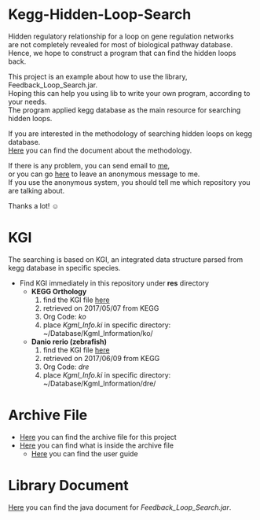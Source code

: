# Kegg-Hidden-Loop-Search

Hidden regulatory relationship for a loop on gene regulation networks  
are not completely revealed for most of biological pathway database.  
Hence, we hope to construct a program that can find the hidden loops back.

This project is an example about how to use the library, Feedback_Loop_Search.jar.  
Hoping this can help you using lib to write your own program, according to your needs.  
The program applied kegg database as the main resource for searching hidden loops.

If you are interested in the methodology of searching hidden loops on kegg database.  
[Here]() you can find the document about the methodology.

If there is any problem, you can send email to [me](mailto:sbw%32%3319@g%6D%61il.%63%6F%6D),  
or you can go [here](https://sayat.me/tosbw2319) to leave an anonymous message to me.  
If you use the anonymous system, you should tell me which repository you are talking about.

Thanks a lot! ☺️

# KGI

The searching is based on KGI, an integrated data structure parsed from kegg database in specific species.

* Find KGI immediately in this repository under **res** directory
  * **KEGG Orthology**
    1. find the KGI file [here](https://goo.gl/ldhIra)
    2. retrieved on 2017/05/07 from KEGG
    3. Org Code: *ko*
    4. place *Kgml_Info.ki* in specific directory: ~/Database/Kgml_Information/ko/
  * **Danio rerio (zebrafish)**
    1. find the KGI file [here](https://goo.gl/Y57ulx)
    2. retrieved on 2017/06/09 from KEGG
    3. Org Code: *dre*
    4. place *Kgml_Info.ki* in specific directory: ~/Database/Kgml_Information/dre/

# Archive File

* [Here](https://goo.gl/IT45ib) you can find the archive file for this project
* [Here](https://goo.gl/Hkso37) you can find what is inside the archive file
  * [Here](https://goo.gl/MvgANe) you can find the user guide

# Library Document

[Here](https://goo.gl/B8amn6) you can find the java document for *Feedback_Loop_Search.jar*.
